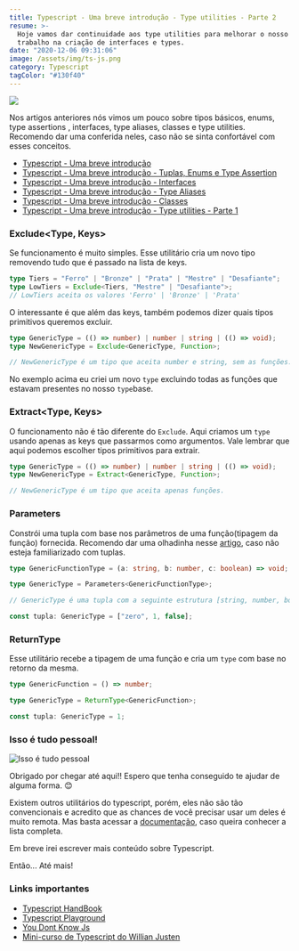 ```yaml
---
title: Typescript - Uma breve introdução - Type utilities - Parte 2
resume: >-
  Hoje vamos dar continuidade aos type utilities para melhorar o nosso fluxo de
  trabalho na criação de interfaces e types.
date: "2020-12-06 09:31:06"
image: /assets/img/ts-js.png
category: Typescript
tagColor: "#130f40"
---
```


![](/assets/img/ts-js.png)

Nos artigos anteriores nós vimos um pouco sobre tipos básicos, enums, type assertions , interfaces, type aliases, classes e type utilities. Recomendo dar uma conferida neles, caso não se sinta confortável com esses conceitos.

- [Typescript - Uma breve introdução](https://www.crisgon.dev/typescript-uma-breve-introdu%C3%A7%C3%A3o/)
- [Typescript - Uma breve introdução - Tuplas, Enums e Type Assertion](https://www.crisgon.dev/typescript-uma-breve-introdu%C3%A7%C3%A3o-parte-2/)
- [Typescript - Uma breve introdução - Interfaces](https://www.crisgon.dev/typescript-uma-breve-introdu%C3%A7%C3%A3o-interfaces/)
- [Typescript - Uma breve introdução - Type Aliases](https://www.crisgon.dev/typescript-uma-breve-introdu%C3%A7%C3%A3o-type-aliases/)
- [Typescript - Uma breve introdução - Classes](https://www.crisgon.dev/typescript-uma-breve-introdu%C3%A7%C3%A3o-classes/)
- [Typescript - Uma breve introdução - Type utilities - Parte 1](https://www.crisgon.dev/typescript-uma-breve-introdu%C3%A7%C3%A3o-type-utilities/)

### Exclude<Type, Keys>

Se funcionamento é muito simples. Esse utilitário cria um novo tipo removendo tudo que é passado na lista de keys.

```typescript
type Tiers = "Ferro" | "Bronze" | "Prata" | "Mestre" | "Desafiante";
type LowTiers = Exclude<Tiers, "Mestre" | "Desafiante">;
// LowTiers aceita os valores 'Ferro' | 'Bronze' | 'Prata'
```

O interessante é que além das keys, também podemos dizer quais tipos primitivos queremos excluir.

```typescript
type GenericType = (() => number) | number | string | (() => void);
type NewGenericType = Exclude<GenericType, Function>;

// NewGenericType é um tipo que aceita number e string, sem as funções.
```

No exemplo acima eu criei um novo `type` excluindo todas as funções que estavam presentes no nosso `type`base.

### Extract<Type, Keys>

O funcionamento não é tão diferente do `Exclude`. Aqui criamos um `type` usando apenas as keys que passarmos como argumentos. Vale lembrar que aqui podemos escolher tipos primitivos para extrair.

```typescript
type GenericType = (() => number) | number | string | (() => void);
type NewGenericType = Extract<GenericType, Function>;

// NewGenericType é um tipo que aceita apenas funções.
```

### Parameters<Type>

Constrói uma tupla com base nos parâmetros de uma função(tipagem da função) fornecida. Recomendo dar uma olhadinha nesse [artigo](https://www.crisgon.dev/typescript-uma-breve-introdu%C3%A7%C3%A3o-parte-2/), caso não esteja familiarizado com tuplas.

```typescript
type GenericFunctionType = (a: string, b: number, c: boolean) => void;

type GenericType = Parameters<GenericFunctionType>;

// GenericType é uma tupla com a seguinte estrutura [string, number, boolean]

const tupla: GenericType = ["zero", 1, false];
```

### ReturnType<Type>

Esse utilitário recebe a tipagem de uma função e cria um `type` com base no retorno da mesma.

```typescript
type GenericFunction = () => number;

type GenericType = ReturnType<GenericFunction>;

const tupla: GenericType = 1;
```

### Isso é tudo pessoal!

![Isso é tudo pessoal](https://i.pinimg.com/originals/2a/82/1e/2a821ee45ca3cbc384c0b70f730248ae.gif)

Obrigado por chegar até aqui!! Espero que tenha conseguido te ajudar de alguma forma. 😊

Existem outros utilitários do typescript, porém, eles não são tão convencionais e acredito que as chances de você precisar usar um deles é muito remota. Mas basta acessar a [documentação](https://www.typescriptlang.org/docs/handbook/utility-types.html#partialtype), caso queira conhecer a lista completa.

Em breve irei escrever mais conteúdo sobre Typescript.

Então... Até mais!

### Links importantes

- [Typescript HandBook](https://www.typescriptlang.org/docs/handbook/intro.html)
- [Typescript Playground](https://www.typescriptlang.org/play/index.html)
- [You Dont Know Js](https://github.com/getify/You-Dont-Know-JS)
- [Mini-curso de Typescript do Willian Justen](https://www.youtube.com/playlist?list=PLlAbYrWSYTiPanrzauGa7vMuve7_vnXG_)
